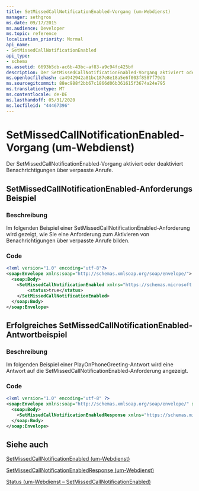 ```yaml
---
title: SetMissedCallNotificationEnabled-Vorgang (um-Webdienst)
manager: sethgros
ms.date: 09/17/2015
ms.audience: Developer
ms.topic: reference
localization_priority: Normal
api_name:
- SetMissedCallNotificationEnabled
api_type:
- schema
ms.assetid: 6693b5db-ac6b-43bc-af83-a9c94fc425bf
description: Der SetMissedCallNotificationEnabled-Vorgang aktiviert oder deaktiviert Benachrichtigungen über verpasste Anrufe.
ms.openlocfilehash: ca4942942a81bc187e8e18a5e6f003f8587f79d1
ms.sourcegitcommit: 88ec988f2bb67c1866d06b361615f3674a24e795
ms.translationtype: MT
ms.contentlocale: de-DE
ms.lasthandoff: 05/31/2020
ms.locfileid: "44467396"
---
```

# <a name="setmissedcallnotificationenabled-operation-um-web-service"></a>SetMissedCallNotificationEnabled-Vorgang (um-Webdienst)

Der SetMissedCallNotificationEnabled-Vorgang aktiviert oder deaktiviert Benachrichtigungen über verpasste Anrufe.
  
## <a name="setmissedcallnotificationenabled-request-example"></a>SetMissedCallNotificationEnabled-Anforderungs Beispiel

### <a name="description"></a>Beschreibung

Im folgenden Beispiel einer SetMissedCallNotificationEnabled-Anforderung wird gezeigt, wie Sie eine Anforderung zum Aktivieren von Benachrichtigungen über verpasste Anrufe bilden.
  
### <a name="code"></a>Code

```XML
<?xml version="1.0" encoding="utf-8"?>
<soap:Envelope xmlns:soap="http://schemas.xmlsoap.org/soap/envelope/">
  <soap:Body>
    <SetMissedCallNotificationEnabled xmlns="https://schemas.microsoft.com/exchange/services/2006/messages">
        <status>true</status>
    </SetMissedCallNotificationEnabled>
  </soap:Body>
</soap:Envelope>
```

## <a name="successful-setmissedcallnotificationenabled-response-example"></a>Erfolgreiches SetMissedCallNotificationEnabled-Antwortbeispiel

### <a name="description"></a>Beschreibung

Im folgenden Beispiel einer PlayOnPhoneGreeting-Antwort wird eine Antwort auf die SetMissedCallNotificationEnabled-Anforderung angezeigt.
  
### <a name="code"></a>Code

```XML
<?xml version="1.0" encoding="utf-8" ?> 
<soap:Envelope xmlns:soap="http://schemas.xmlsoap.org/soap/envelope/" xmlns:xsi="http://www.w3.org/2001/XMLSchema-instance" xmlns:xsd="http://www.w3.org/2001/XMLSchema">
  <soap:Body>
    <SetMissedCallNotificationEnabledResponse xmlns="https://schemas.microsoft.com/exchange/services/2006/messages" /> 
  </soap:Body>
</soap:Envelope>
```

## <a name="see-also"></a>Siehe auch



[SetMissedCallNotificationEnabled (um-Webdienst)](setmissedcallnotificationenabled-um-web-service.md)
  
[SetMissedCallNotificationEnabledResponse (um-Webdienst)](setmissedcallnotificationenabledresponse-um-web-service.md)
  
[Status (um-Webdienst – SetMissedCallNotificationEnabled)](status-um-web-servicesetmissedcallnotificationenabled.md)


